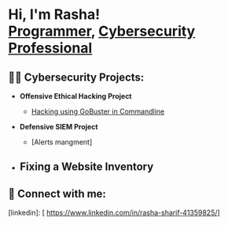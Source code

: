 <h1>Hi, I'm Rasha! <br/><a href="https://github.com/TheRashaSharif/TheRashaSharif)">Programmer</a>, <a href="https://www.linkedin.com/in/rasha-sharif-41359825/">Cybersecurity Professional</a>

<h2>👨‍💻 Cybersecurity Projects: </h2>

- <b>Offensive Ethical Hacking Project</b>
  - [Hacking using GoBuster in Commandline](https://github.com/TheRashaSharif/Offensive-Ethical-Hacking_101/edit/main/README.md)
  
- <b>Defensive SIEM Project </b>
  - [Alerts mangment]
  
- <b>Fixing a Website Inventory </b>
  - 
 

<h2> 🤳 Connect with me:</h2>

[linkedin]: [ https://www.linkedin.com/in/rasha-sharif-41359825/]

<!--
**joshmadakor1/joshmadakor1** is a ✨ _special_ ✨ repository because its `README.md` (this file) appears on your GitHub profile.

Here are some ideas to get you started:

- 🔭 I’m currently working on ...
- 🌱 I’m currently learning ...
- 👯 I’m looking to collaborate on ...
- 🤔 I’m looking for help with ...
- 💬 Ask me about ...
- 📫 How to reach me: ...
- 😄 Pronouns: ...
- ⚡ Fun fact: ...
-->
